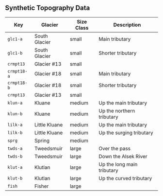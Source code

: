 ## Synthetic Topography Data


| Key         | Glacier       | Size Class |  Description               |
|-------------|---------------|------------|----------------------------|
| `glc1-a`    | South Glacier | small      | Main tributary             |
| `glc1-b`    | South Glacier | small      | Shorter tributary          |
| `crmpt13  ` | Glacier #13   | small      |                            |
| `crmpt18-a` | Glacier #18   | small      | Main tributary             |
| `crmpt18-b` | Glacier #18   | small      | Shorter tributary          |
| `crmpt13  ` | Glacier #13   | small      |                            |
| `klun-a`    | Kluane        | medium     | Up the main tributary      |
| `klun-b`    | Kluane        | medium     | Up the northern tributary  |
| `lilk-a`    | Little Kluane | medium     | Up the main tributary      |
| `lilk-b`    | Little Kluane | medium     | Up the surging tributary   |
| `sprg`      | Spring        | medium     |                            |
| `twds-a`    | Tweedsmuir    | large      | Over the pass              |
| `twds-b`    | Tweedsmuir    | large      | Down the Alsek River       |
| `klut-a`    | Klutlan       | large      | Up the long main tributary |
| `klut-b`    | Klutlan       | large      | Up the curved tributary    |
| `fish`      | Fisher        | large      |                            |
